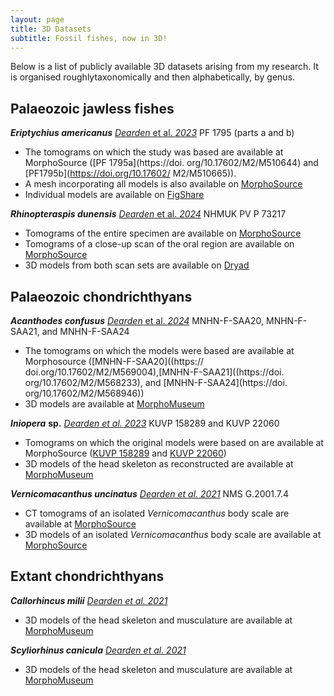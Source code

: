 ```yaml
---
layout: page
title: 3D Datasets
subtitle: Fossil fishes, now in 3D!
---
```


Below is a list of publicly available 3D datasets arising from my research. It is organised roughlytaxonomically and then alphabetically, by genus.

## Palaeozoic jawless fishes

***Eriptychius americanus*** [*Dearden* et al. *2023*](https://doi.org/10.1038/s41586-023-06538-y)
PF 1795 (parts a and b)
* The tomograms on which the study was based are available at MorphoSource ([PF 1795a](https://doi. org/10.17602/M2/M510644) and [PF1795b](https://doi.org/10.17602/ M2/M510665)).
* A mesh incorporating all models is also available on [MorphoSource](https://doi.org/10.17602/M2/M542071)
* Individual models are available on [FigShare](https://doi.org/10.6084/m9.figshare.23726487)

***Rhinopteraspis dunensis*** [*Dearden* et al. *2024*](https://doi.org/10.1098/rspb.2023.2258)
NHMUK PV P 73217
* Tomograms of the entire specimen are available on [MorphoSource](https://doi.org/10.17602/M2/M545620)
* Tomograms of a close-up scan of the oral region are available on [MorphoSource](https://doi.org/10.17602/M2/M546818)
* 3D models from both scan sets are available on [Dryad](https://doi.org/10.5061/dryad.612jm64b4) 

## Palaeozoic chondrichthyans

***Acanthodes confusus*** [*Dearden* et al. *2024*](https://doi.org/10.1093/zoolinnean/zlae058) 
MNHN-F-SAA20, MNHN-F-SAA21, and MNHN-F-SAA24
* The tomograms on which the models were based are available at Morphosource ([MNHN-F-SAA20]((https:// doi.org/10.17602/M2/M569004),[MNHN-F-SAA21]((https://doi. org/10.17602/M2/M568233), and [MNHN-F-SAA24](https://doi. org/10.17602/M2/M568946))
* 3D models are available at [MorphoMuseum](https://doi.org/10.18563/journal.m3.226)

***Iniopera*** **sp.** [*Dearden et al. 2023*](https://www.pnas.org/doi/10.1073/pnas.2207854119) 
KUVP 158289 and KUVP 22060
* Tomograms on which the original models were based on are available at MorphoSource ([KUVP 158289](https://doi.org/10.17602/M2/M490521) and [KUVP 22060](https://doi.org/10.17602/M2/M478221))
* 3D models of the head skeleton as reconstructed are available at [MorphoMuseum](https://morphomuseum.com/articles/view/177)

***Vernicomacanthus uncinatus*** [*Dearden et al. 2021*](https://onlinelibrary.wiley.com/doi/full/10.1002/spp2.1369) 
NMS G.2001.7.4
* CT tomograms of an isolated *Vernicomacanthus* body scale are available at [MorphoSource](https://doi.org/10.17602/M2/M351674)
* 3D models of an isolated *Vernicomacanthus* body scale are available at [MorphoSource](https://doi.org/10.17602/M2/M351685)

## Extant chondrichthyans

***Callorhincus milii*** [*Dearden et al. 2021*](https://onlinelibrary.wiley.com/doi/10.1111/joa.13362)
* 3D models of the head skeleton and musculature are available at [MorphoMuseum](https://morphomuseum.com/articles/view/133)

***Scyliorhinus canicula*** [*Dearden et al. 2021*](https://onlinelibrary.wiley.com/doi/10.1111/joa.13362)
* 3D models of the head skeleton and musculature are available at [MorphoMuseum](https://morphomuseum.com/articles/view/133)
